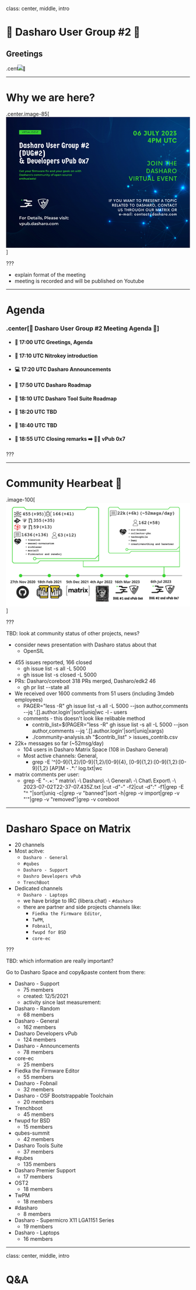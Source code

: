 class: center, middle, intro

# &#x1F44B; Dasharo User Group #2 &#x1F389;

## Greetings

.center[<img src="remark-templates/dasharo-presentation-template/images/dasharo-sygnet-white.svg" width="150px" style="margin-left:-20px">]

---

# Why we are here?

.center.image-85[![](img/dug_2_vpub_7.png)]

???

* explain format of the meeting
* meeting is recorded and will be published on Youtube

---

# Agenda

### .center[&#x1F680; Dasharo User Group #2 Meeting Agenda &#x1F680;]

* #### &#x1F44B; 17:00 UTC Greetings, Agenda
* #### &#x1F9ED; 17:10 UTC Nitrokey introduction
* #### &#x1F4BB; 17:20 UTC Dasharo Announcements
* #### &#x1F9F0; 17:50 UTC Dasharo Roadmap
* #### &#x1F9F0; 18:10 UTC Dasharo Tool Suite Roadmap
* #### &#x1F9F0; 18:20 UTC TBD
* #### &#x1F9F0; 18:40 UTC TBD
* #### &#x1F44F; 18:55 UTC Closing remarks &#x27A1;&#xFE0F; &#x1F37A;&#x1F37B; vPub 0x7

???

---

# Community Hearbeat &#x1F493;

.image-100[![](img/community_heartbeat_dug_2.png)]

???

TBD: look at community status of other projects, news?
  - consider news presentation with Dasharo status about that
	- OpenSIL

* 455 issues reported, 166 closed
  - gh issue list -s all -L 5000
  - gh issue list -s closed -L 5000
* PRs: Dasharo/coreboot 318 PRs merged, Dasharo/edk2 46
  - gh pr list --state all
* We received over 1600 comments from 51 users (including 3mdeb employees)
  - PAGER="less -R" gh issue list -s all -L 5000 --json author,comments --jq '.[].author.login'|sort|uniq|wc -l - users
  - comments - this doesn't look like relibable method
    - contrib_list=$(PAGER="less -R" gh issue list -s all -L 5000 --json author,comments --jq '.[].author.login'|sort|uniq|xargs)
    - ./community-analysis.sh "$contrib_list" > issues_contrib.csv
* 22k+ messages so far (~52msg/day)
  - 104 users in Dasharo Matrix Space (108 in Dasharo General)
  - Most active channels: General,
	- grep -E '^[0-9]{1,2}/[0-9]{1,2}/[0-9]{4}, [0-9]{1,2}:[0-9]{1,2}:[0-9]{1,2} [AP]M - .*:' log.txt|wc
* matrix comments per user:
	- grep -E "\-.+: " matrix\ -\ Dasharo\ -\ General\ -\ Chat\ Export\ -\ 2023-07-02T22-37-07.435Z.txt |cut -d"-" -f2|cut -d":" -f1|grep -E "^ "|sort|uniq -c|grep -v "banned"|sort -h|grep -v import|grep -v "'"|grep -v "removed"|grep -v coreboot

---

# Dasharo Space on Matrix

* 20 channels
* Most acitve:
  - `Dasharo - General`
  - `#qubes`
  - `Dasharo - Support`
  - `Dashro Developers vPub`
  - `TrenchBoot`
* Dedicated channels
  - `Dasharo - Laptops`
  - we have bridge to IRC (libera.chat) - `#dasharo`
  - there are partner and side projects channels like:
      - `Fiedka the Firmware Editor`,
      - `TwPM`,
      - `Fobnail`,
      - `fwupd for BSD`
      - `core-ec`

???

TBD: which information are really important?

Go to Dasharo Space and copy&paste content from there:

* Dasharo - Support
  - 75 members
  - created: 12/5/2021
  - activity since last measurement:
* Dasharo - Random
  - 68 members
* Dasharo - General
  - 162 members
* Dasharo Developers vPub
  - 124 members
* Dasharo - Announcements
  - 78 members
* core-ec
  - 25 members
* Fiedka the Firmware Editor
  - 55 members
* Dasharo - Fobnail
  - 32 members
* Dasharo - OSF Bootstrappable Toolchain
  - 20 members
* Trenchboot
  - 45 members
* fwupd for BSD
  - 15 members
* qubes-summit
  - 42 members
* Dasharo Tools Suite
  - 37 members
* #qubes
  - 135 members
* Dasharo Premier Support
  - 17 members
* OST2
  - 18 members
* TwPM
  - 18 members
* #dasharo
  - 8 members
* Dasharo - Supermicro X11 LGA1151 Series
  - 19 members
* Dasharo - Laptops
  - 16 members

---
class: center, middle, intro

# Q&A
